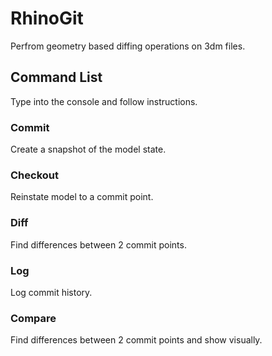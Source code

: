 # RhinoGit

Perfrom geometry based diffing operations on 3dm files.

## Command List

Type into the console and follow instructions.

### Commit
Create a snapshot of the model state.

### Checkout
Reinstate model to a commit point.

### Diff
Find differences between 2 commit points.

### Log
Log commit history.

### Compare
Find differences between 2 commit points and show visually.
